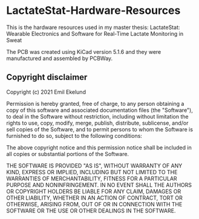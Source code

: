 # LactateStat-Hardware-Resources

This is the hardware resources used in my master thesis: LactateStat: Wearable Electronics and Software for Real-Time Lactate Monitoring in Sweat


The PCB was created using KiCad version 5.1.6 and they were manufactured and assembled by PCBWay.

## Copyright disclaimer

Copyright (c) 2021 Emil Ekelund

Permission is hereby granted, free of charge, to any person obtaining a copy of this software and associated documentation files (the "Software"), to deal in the Software without restriction, including without limitation the rights to use, copy, modify, merge, publish, distribute, sublicense, and/or sell copies of the Software, and to permit persons to whom the Software is furnished to do so, subject to the following conditions:

The above copyright notice and this permission notice shall be included in all copies or substantial portions of the Software.

THE SOFTWARE IS PROVIDED "AS IS", WITHOUT WARRANTY OF ANY KIND, EXPRESS OR IMPLIED, INCLUDING BUT NOT LIMITED TO THE WARRANTIES OF MERCHANTABILITY, FITNESS FOR A PARTICULAR PURPOSE AND NONINFRINGEMENT. IN NO EVENT SHALL THE AUTHORS OR COPYRIGHT HOLDERS BE LIABLE FOR ANY CLAIM, DAMAGES OR OTHER LIABILITY, WHETHER IN AN ACTION OF CONTRACT, TORT OR OTHERWISE, ARISING FROM, OUT OF OR IN CONNECTION WITH THE SOFTWARE OR THE USE OR OTHER DEALINGS IN THE SOFTWARE.
